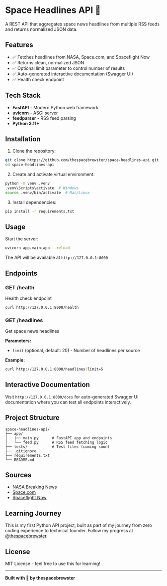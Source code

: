 # Space Headlines API 🚀

A REST API that aggregates space news headlines from multiple RSS feeds and returns normalized JSON data.

## Features

- ✅ Fetches headlines from NASA, Space.com, and Spaceflight Now
- ✅ Returns clean, normalized JSON
- ✅ Optional limit parameter to control number of results
- ✅ Auto-generated interactive documentation (Swagger UI)
- ✅ Health check endpoint

## Tech Stack

- **FastAPI** - Modern Python web framework
- **uvicorn** - ASGI server
- **feedparser** - RSS feed parsing
- **Python 3.11+**

## Installation

1. Clone the repository:
```bash
git clone https://github.com/thespacebrewster/space-headlines-api.git
cd space-headlines-api
```

2. Create and activate virtual environment:
```bash
python -m venv .venv
.venv\Scripts\activate  # Windows
source .venv/bin/activate  # Mac/Linux
```

3. Install dependencies:
```bash
pip install -r requirements.txt
```

## Usage

Start the server:
```bash
uvicorn app.main:app --reload
```

The API will be available at `http://127.0.0.1:8000`

## Endpoints

### GET /health
Health check endpoint
```bash
curl http://127.0.0.1:8000/health
```

### GET /headlines
Get space news headlines

**Parameters:**
- `limit` (optional, default: 20) - Number of headlines per source

**Example:**
```bash
curl http://127.0.0.1:8000/headlines?limit=5
```

## Interactive Documentation

Visit `http://127.0.0.1:8000/docs` for auto-generated Swagger UI documentation where you can test all endpoints interactively.

## Project Structure

```
space-headlines-api/
├── app/
│   ├── main.py      # FastAPI app and endpoints
│   └── feed.py      # RSS feed fetching logic
├── tests/           # Test files (coming soon)
├── .gitignore
├── requirements.txt
└── README.md
```

## Sources

- [NASA Breaking News](https://www.nasa.gov/rss/dyn/breaking_news.rss)
- [Space.com](https://www.space.com/feeds/all)
- [Spaceflight Now](https://spaceflightnow.com/feed/)

## Learning Journey

This is my first Python API project, built as part of my journey from zero coding experience to technical founder. Follow my progress at [@thespacebrewster](https://github.com/thespacebrewster).

## License

MIT License - feel free to use this for learning!

---

**Built with 🚀 by thespacebrewster**